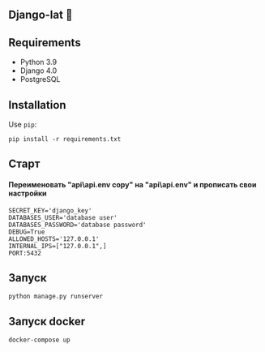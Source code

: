 ## Django-lat :parrot:

## Requirements
* Python 3.9
* Django 4.0
* PostgreSQL
## Installation
Use `pip`:
```
pip install -r requirements.txt
```

## Старт

#### Переименовать "api\api\.env copy" на "api\api\.env" и прописать свои настройки

    SECRET_KEY='django_key'
    DATABASES_USER='database user'
    DATABASES_PASSWORD='database password'
    DEBUG=True
    ALLOWED_HOSTS='127.0.0.1'
    INTERNAL_IPS=["127.0.0.1",]
    PORT:5432
 
 
## Запуск
```
python manage.py runserver
```
## Запуск docker
```
docker-compose up
```
